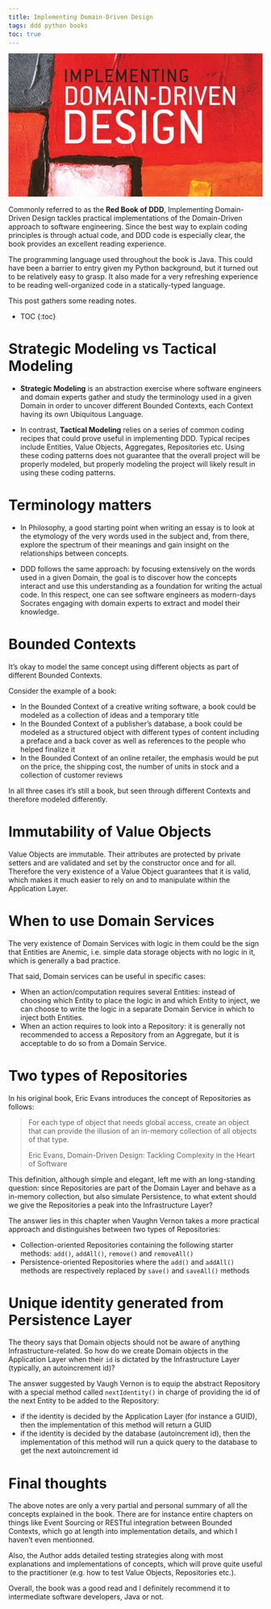 ```yaml
---
title: Implementing Domain-Driven Design
tags: ddd python books
toc: true
---
```


![Implementing Domain-Driven Design](/assets/images/2021-06-03-implementing-domain-driven-design.jpg)

Commonly referred to as the **Red Book of DDD**, Implementing Domain-Driven Design tackles practical implementations of the Domain-Driven approach to software engineering. Since the best way to explain coding principles is through actual code, and DDD code is especially clear, the book provides an excellent reading experience.

The programming language used throughout the book is Java. This could have been a barrier to entry given my Python background, but it turned out to be relatively easy to grasp. It also made for a very refreshing experience to be reading well-organized code in a statically-typed language.

This post gathers some reading notes.

* TOC
{:toc}

# Strategic Modeling vs Tactical Modeling

* **Strategic Modeling** is an abstraction exercise where software engineers and domain experts gather and study the terminology used in a given Domain in order to uncover different Bounded Contexts, each Context having its own Ubiquitous Language.

* In contrast, **Tactical Modeling** relies on a series of common coding recipes that could prove useful in implementing DDD. Typical recipes include Entities, Value Objects, Aggregates, Repositories etc. Using these coding patterns does not guarantee that the overall project will be properly modeled, but properly modeling the project will likely result in using these coding patterns.

# Terminology matters

* In Philosophy, a good starting point when writing an essay is to look at the etymology of the very words used in the subject and, from there, explore the spectrum of their meanings and gain insight on the relationships between concepts.

* DDD follows the same approach: by focusing extensively on the words used in a given Domain, the goal is to discover how the concepts interact and use this understanding as a foundation for writing the actual code. In this respect, one can see software engineers as modern-days Socrates engaging with domain experts to extract and model their knowledge.

# Bounded Contexts

It’s okay to model the same concept using different objects as part of different Bounded Contexts.

Consider the example of a book:

* In the Bounded Context of a creative writing software, a book could be modeled as a collection of ideas and a temporary title
* In the Bounded Context of a publisher’s database, a book could be modeled as a structured object with different types of content including a preface and a back cover as well as references to the people who helped finalize it
* In the Bounded Context of an online retailer, the emphasis would be put on the price, the shipping cost, the number of units in stock and a collection of customer reviews

In all three cases it’s still a book, but seen through different Contexts and therefore modeled differently.

# Immutability of Value Objects

Value Objects are immutable. Their attributes are protected by private setters and are validated and set by the constructor once and for all. Therefore the very existence of a Value Object guarantees that it is valid, which makes it much easier to rely on and to manipulate within the Application Layer.

# When to use Domain Services

The very existence of Domain Services with logic in them could be the sign that Entities are Anemic, i.e. simple data storage objects with no logic in it, which is generally a bad practice.

That said, Domain services can be useful in specific cases:
* When an action/computation requires several Entities: instead of choosing which Entity to place the logic in and which Entity to inject, we can choose to write the logic in a separate Domain Service in which to inject both Entities.
* When an action requires to look into a Repository: it is generally not recommended to access a Repository from an Aggregate, but it is acceptable to do so from a Domain Service.

# Two types of Repositories

In his original book, Eric Evans introduces the concept of Repositories as follows:

> For each type of object that needs global access, create an object that can provide the illusion of an in-memory collection of all objects of that type.
>
> Eric Evans, Domain-Driven Design: Tackling Complexity in the Heart of Software

This definition, although simple and elegant, left me with an long-standing question: since Repositories are part of the Domain Layer and behave as a in-memory collection, but also simulate Persistence, to what extent should we give the Repositories a peak into the Infrastructure Layer?

The answer lies in this chapter when Vaughn Vernon takes a more practical approach and distinguishes between two types of Repositories:
* Collection-oriented Repositories containing the following starter methods: `add()`, `addAll()`, `remove()` and `removeAll()`
* Persistence-oriented Repositories where the `add()` and `addAll()` methods are respectively replaced by `save()` and `saveAll()` methods

# Unique identity generated from Persistence Layer

The theory says that Domain objects should not be aware of anything Infrastructure-related. So how do we create Domain objects in the Application Layer when their `id` is dictated by the Infrastructure Layer (typically, an autoincrement id)?

The answer suggested by Vaugh Vernon is to equip the abstract Repository with a special method called `nextIdentity()` in charge of providing the id of the next Entity to be added to the Repository:
* if the identity is decided by the Application Layer (for instance a GUID), then the implementation of this method will return a GUID
* if the identity is decided by the database (autoincrement id), then the implementation of this method will run a quick query to the database to get the next autoincrement id

# Final thoughts

The above notes are only a very partial and personal summary of all the concepts explained in the book. There are for instance entire chapters on things like Event Sourcing or RESTful integration between Bounded Contexts, which go at length into implementation details, and which I haven’t even mentionned.

Also, the Author adds detailed testing strategies along with most explanations and implementations of concepts, which will prove quite useful to the practitioner (e.g. how to test Value Objects, Repositories etc.).

Overall, the book was a good read and I definitely recommend it to intermediate software developers, Java or not.
